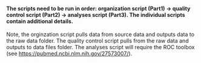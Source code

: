#### The scripts need to be run in order: organization script (Part1) -> quality control script (Part2) -> analyses script (Part3). The individual scripts contain additional details.
Note, the orginzation script pulls data from source data and outputs data to the raw data folder. The quality control script pulls from the raw data and outputs to data files folder.
The analyses script will require the ROC toolbox (see https://pubmed.ncbi.nlm.nih.gov/27573007/). 

 
